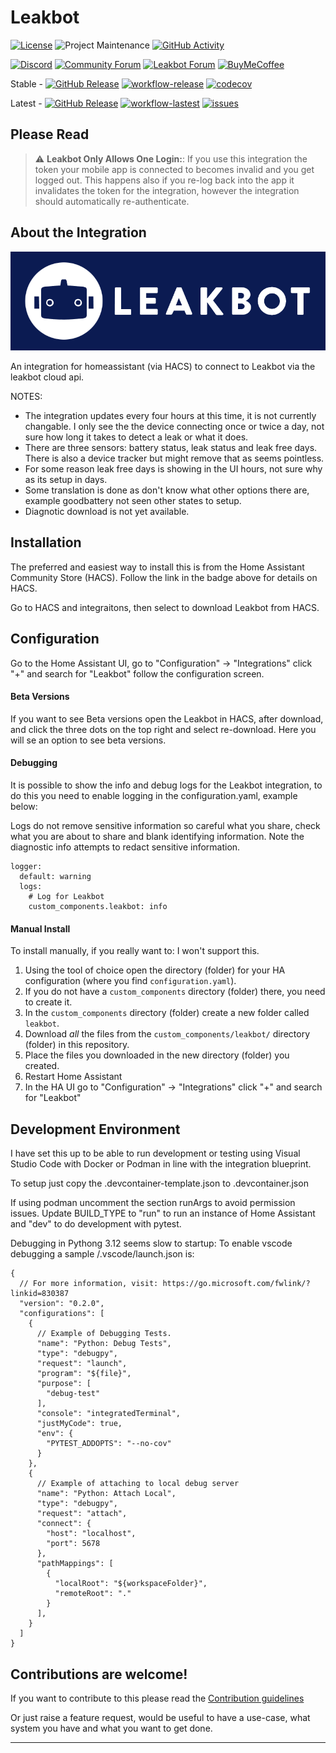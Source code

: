 # Leakbot
[![License][license-shield]](LICENSE)
![Project Maintenance][maintenance-shield]
[![GitHub Activity][commits-shield]][commits]

[![Discord][discord-shield]][discord]
[![Community Forum][forum-shield]][forum]
[![Leakbot Forum][leakbot-forum-shield]][leakbot-forum]
[![BuyMeCoffee][buymecoffeebadge]][buymecoffee]

Stable -
[![GitHub Release][stable-release-shield]][releases]
[![workflow-release]][workflows-release]
[![codecov][codecov-shield]][codecov-link]

Latest -
[![GitHub Release][latest-release-shield]][releases]
[![workflow-lastest]][workflows]
[![issues][issues-shield]][issues-link]

## Please Read

> :warning: **Leakbot Only Allows One Login:**: If you use this integration the token your mobile app is connected to becomes invalid and you get logged out. This happens also if you re-log back into the app it invalidates the token for the integration, however the integration should automatically re-authenticate.

## About the Integration
![leakbot][leakbotimg]

An integration for homeassistant (via HACS) to connect to Leakbot via the leakbot cloud api.

NOTES:
- The integration updates every four hours at this time, it is not currently changable. I only see the the device connecting once or twice a day, not sure how long it takes to detect a leak or what it does.
- There are three sensors: battery status, leak status and leak free days. There is also a device tracker but might remove that as seems pointless.
- For some reason leak free days is showing in the UI hours, not sure why as its setup in days.
- Some translation is done as don't know what other options there are, example goodbattery not seen other states to setup.
- Diagnotic download is not yet available.

## Installation
The preferred and easiest way to install this is from the Home Assistant Community Store (HACS).  Follow the link in the badge above for details on HACS.

Go to HACS and integraitons, then select to download Leakbot from HACS.

## Configuration
Go to the Home Assistant UI, go to "Configuration" -> "Integrations" click "+" and search for "Leakbot" follow the configuration screen.

#### Beta Versions
If you want to see Beta versions open the Leakbot in HACS, after download, and click the three dots on the top right and select re-download. Here you will se an option to see beta versions.

#### Debugging
It is possible to show the info and debug logs for the Leakbot integration, to do this you need to enable logging in the configuration.yaml, example below:

Logs do not remove sensitive information so careful what you share, check what you are about to share and blank identifying information.  Note the diagnostic info attempts to redact sensitive information.

```
logger:
  default: warning
  logs:
    # Log for Leakbot
    custom_components.leakbot: info
```

#### Manual Install
To install manually, if you really want to: I won't support this.
1. Using the tool of choice open the directory (folder) for your HA configuration (where you find `configuration.yaml`).
2. If you do not have a `custom_components` directory (folder) there, you need to create it.
3. In the `custom_components` directory (folder) create a new folder called `leakbot`.
4. Download _all_ the files from the `custom_components/leakbot/` directory (folder) in this repository.
5. Place the files you downloaded in the new directory (folder) you created.
6. Restart Home Assistant
7. In the HA UI go to "Configuration" -> "Integrations" click "+" and search for "Leakbot"

## Development Environment
I have set this up to be able to run development or testing using Visual Studio Code with Docker or Podman in line with the integration blueprint.

To setup just copy the .devcontainer-template.json to .devcontainer.json

If using podman uncomment the section runArgs to avoid permission issues.
Update BUILD_TYPE to "run" to run an instance of Home Assistant and "dev" to do development with pytest.

Debugging in Pythong 3.12 seems slow to startup:
To enable vscode debugging a sample /.vscode/launch.json is:
```
{
  // For more information, visit: https://go.microsoft.com/fwlink/?linkid=830387
  "version": "0.2.0",
  "configurations": [
    {
      // Example of Debugging Tests.
      "name": "Python: Debug Tests",
      "type": "debugpy",
      "request": "launch",
      "program": "${file}",
      "purpose": [
        "debug-test"
      ],
      "console": "integratedTerminal",
      "justMyCode": true,
      "env": {
        "PYTEST_ADDOPTS": "--no-cov"
      }
    },
    {
      // Example of attaching to local debug server
      "name": "Python: Attach Local",
      "type": "debugpy",
      "request": "attach",
      "connect": {
        "host": "localhost",
        "port": 5678
      },
      "pathMappings": [
        {
          "localRoot": "${workspaceFolder}",
          "remoteRoot": "."
        }
      ],
    }
  ]
}
```


## Contributions are welcome!
If you want to contribute to this please read the [Contribution guidelines](CONTRIBUTING.md)

Or just raise a feature request, would be useful to have a use-case, what system you have and what you want to get done.

***

[leakbotimg]: https://github.com/home-assistant/brands/blob/master/custom_integrations/leakbot/logo.png
[leakbot]: https://github.com/sHedC/homeassistant-leakbot
[commits-shield]: https://img.shields.io/github/commit-activity/y/sHedC/homeassistant-leakbot?style=for-the-badge
[commits]: https://github.com/shedc/homeassistant-leakbot/commits/main
[license-shield]: https://img.shields.io/github/license/sHedC/homeassistant-leakbot.svg?style=for-the-badge
[maintenance-shield]: https://img.shields.io/badge/maintainer-Richard%20Holmes%20%40shedc-blue.svg?style=for-the-badge

[buymecoffee]: https://www.buymeacoffee.com/sHedC
[buymecoffeebadge]: https://img.shields.io/badge/buy%20me%20a%20coffee-donate-yellow.svg?style=for-the-badge

[hacs]: https://github.com/custom-components/hacs
[hacsbadge]: https://img.shields.io/badge/HACS-Default-orange.svg?style=for-the-badge
[discord]: https://discord.gg/Qa5fW2R
[discord-shield]: https://img.shields.io/discord/330944238910963714.svg?style=for-the-badge
[forum-shield]: https://img.shields.io/badge/community-forum-brightgreen.svg?style=for-the-badge
[forum]: https://community.home-assistant.io/

[leakbot-forum-shield]: https://img.shields.io/badge/leakbot-forum-brightgreen.svg?style=for-the-badge
[leakbot-forum]: https://community.home-assistant.io/t/leakbot-integration

[codecov-shield]: https://codecov.io/gh/sHedC/homeassistant-leakbot/branch/main/graph/badge.svg?token=Z7VVO035GY
[codecov-link]: https://codecov.io/gh/sHedC/homeassistant-leakbot

[issues-shield]: https://img.shields.io/github/issues/shedc/homeassistant-leakbot?style=flat
[issues-link]: https://github.com/sHedC/homeassistant-leakbot/issues

[releases]: https://github.com/shedc/homeassistant-leakbot/releases
[stable-release-shield]: https://img.shields.io/github/v/release/shedc/homeassistant-leakbot?style=flat
[latest-release-shield]: https://img.shields.io/github/v/release/shedc/homeassistant-leakbot?include_prereleases&style=flat

[workflows]: https://github.com/sHedC/homeassistant-leakbot/actions/workflows/validate.yml/badge.svg
[workflow-lastest]: https://github.com/sHedC/homeassistant-leakbot/actions/workflows/validate.yml/badge.svg
[workflows-release]: https://github.com/sHedC/homeassistant-leakbot/actions/workflows/release.yml/badge.svg
[workflow-release]: https://github.com/sHedC/homeassistant-leakbot/actions/workflows/release.yml/badge.svg
